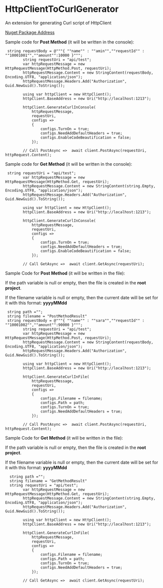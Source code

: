 # HttpClientToCurlGenerator
An extension for generating Curl script of HttpClient

[Nuget Package Address](https://www.nuget.org/packages/HttpClientToCurl/1.0.0)

Sample code for **Post Method** (it will be written in the console):
```
 string requestBody = @"""{ ""name"" : ""amin"",""requestId"" : ""10001001"",""amount"":10000 }""";
        string requestUri = "api/test";
        var httpRequestMessage = new HttpRequestMessage(HttpMethod.Post, requestUri);
        httpRequestMessage.Content = new StringContent(requestBody, Encoding.UTF8, "application/json");
        httpRequestMessage.Headers.Add("Authorization", Guid.NewGuid().ToString());

        using var httpClient = new HttpClient();
        httpClient.BaseAddress = new Uri("http://localhost:1213");

        httpClient.GenerateCurlInConsole(
            httpRequestMessage,
            requestUri,
            configs =>
            {
                configs.TurnOn = true;
                configs.NeedAddDefaultHeaders = true;
                configs.EnableCodeBeautification = false;
            });

        // Call PostAsync =>  await client.PostAsync(requestUri, httpRequest.Content);
```

Sample code for **Get Method** (it will be written in the console):
```
 string requestUri = "api/test";
        var httpRequestMessage = new HttpRequestMessage(HttpMethod.Get, requestUri);
        httpRequestMessage.Content = new StringContent(string.Empty, Encoding.UTF8, "application/json");
        httpRequestMessage.Headers.Add("Authorization", Guid.NewGuid().ToString());

        using var httpClient = new HttpClient();
        httpClient.BaseAddress = new Uri("http://localhost:1213");

        httpClient.GenerateCurlInConsole(
            httpRequestMessage,
            requestUri,
            configs =>
            {
                configs.TurnOn = true;
                configs.NeedAddDefaultHeaders = true;
                configs.EnableCodeBeautification = false;
            });

        // Call GetAsync =>  await client.GetAsync(requestUri);
```

Sample Code for **Post Method** (it will be written in the file):

If the path variable is null or empty, then the file is created in the **root project**.

If the filename variable is null or empty, then the current date will be set for it with this format: **yyyyMMdd**
```
 string path ="";
 string filename = "PostMethodResult" 
 string requestBody = @"""{ ""name"" : ""sara"",""requestId"" : ""10001002"",""amount"":90000 }""";
        string requestUri = "api/test";
        var httpRequestMessage = new HttpRequestMessage(HttpMethod.Post, requestUri);
        httpRequestMessage.Content = new StringContent(requestBody, Encoding.UTF8, "application/json");
        httpRequestMessage.Headers.Add("Authorization", Guid.NewGuid().ToString());

        using var httpClient = new HttpClient();
        httpClient.BaseAddress = new Uri("http://localhost:1213");

        httpClient.GenerateCurlInFile(
            httpRequestMessage,
            requestUri,
            configs =>
            {
                configs.Filename = filename;
                configs.Path = path;
                configs.TurnOn = true;
                configs.NeedAddDefaultHeaders = true;
            });

        // Call PostAsync =>  await client.PostAsync(requestUri, httpRequest.Content);
```

Sample Code for **Get Method** (it will be written in the file):

If the path variable is null or empty, then the file is created in the **root project**.

If the filename variable is null or empty, then the current date will be set for it with this format: **yyyyMMdd**
```
  string path ="";
  string filename = "GetMethodResult" 
  string requestUri = "api/test";
        var httpRequestMessage = new HttpRequestMessage(HttpMethod.Get, requestUri);
        httpRequestMessage.Content = new StringContent(string.Empty, Encoding.UTF8, "application/json");
        httpRequestMessage.Headers.Add("Authorization", Guid.NewGuid().ToString());

        using var httpClient = new HttpClient();
        httpClient.BaseAddress = new Uri("http://localhost:1213");

        httpClient.GenerateCurlInFile(
            httpRequestMessage,
            requestUri,
            configs =>
            {
                configs.Filename = filename;
                configs.Path = path;
                configs.TurnOn = true;
                configs.NeedAddDefaultHeaders = true;
            });

        // Call GetAsync =>  await client.GetAsync(requestUri);
```
